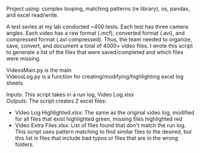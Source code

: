 Project using: complex looping, matching patterns (re library), os, pandas, and excel read/write. 

A test series at my lab conducted ~400 tests. Each test has three camera angles. Each video has a raw format (.mcf), converted format (.avi), and compressed format (.avi compressed). Thus, the team needed to organize, save, convert, and document a total of 4000+ video files. I wrote this script to generate a list of the files that were saved/completed and which files were missing. 

VideosMain.py is the main <br>
VideosLog.py is a function for creating/modifying/highlighting excel log sheets <br>

Inputs: This script takes in a run log, Video Log.xlsx <br>
Outputs: The script creates 2 excel files:  <br>
 * Video Log Highlighted.xlsx: The same as the original video log, modified for all files that exist highlighted green, missing files highlighted red <br>
 * Video Extra Files.xlsx: List of files found that don't match the run log. This script uses pattern matching to find similar files to the desired, but this list is files that include bad typos or files that are in the wrong folders.

